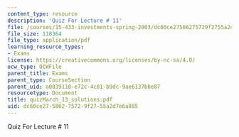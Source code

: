 ```yaml
---
content_type: resource
description: 'Quiz For Lecture # 11'
file: /courses/15-433-investments-spring-2003/dc60ce27586275729f2755a2d7e6a885_quizMarch_13_solutions.pdf
file_size: 118364
file_type: application/pdf
learning_resource_types:
- Exams
license: https://creativecommons.org/licenses/by-nc-sa/4.0/
ocw_type: OCWFile
parent_title: Exams
parent_type: CourseSection
parent_uid: a0839110-e72c-4c01-b9dc-9ae6137bbe87
resourcetype: Document
title: quizMarch_13_solutions.pdf
uid: dc60ce27-5862-7572-9f27-55a2d7e6a885
---
```

Quiz For Lecture # 11